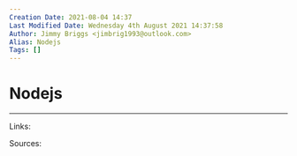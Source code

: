 ```yaml
---
Creation Date: 2021-08-04 14:37
Last Modified Date: Wednesday 4th August 2021 14:37:58
Author: Jimmy Briggs <jimbrig1993@outlook.com>
Alias: Nodejs
Tags: []
---
```


# Nodejs

***

Links: 

Sources:

